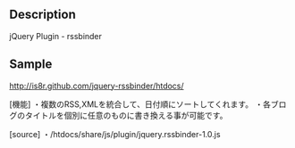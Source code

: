 Description
-----------
jQuery Plugin - rssbinder


Sample
------
[http://is8r.github.com/jquery-rssbinder/htdocs/ ](http://is8r.github.com/jquery-rssbinder/htdocs/ )

[機能]
・複数のRSS,XMLを統合して、日付順にソートしてくれます。
・各ブログのタイトルを個別に任意のものに書き換える事が可能です。

[source]
・/htdocs/share/js/plugin/jquery.rssbinder-1.0.js

